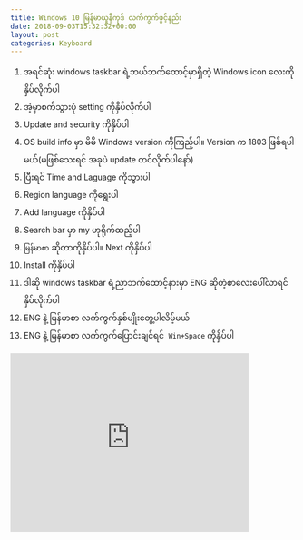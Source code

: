 ```yaml
---
title: Windows 10 မြန်မာယူနီကုဒ် လက်ကွက်ဖွင့်နည်း
date: 2018-09-03T15:32:32+00:00
layout: post
categories: Keyboard
---
```

1.	အရင်ဆုံး windows taskbar ရဲ့ဘယ်ဘက်ထောင့်မှာရှိတဲ့ Windows icon လေးကိုနှိပ်လိုက်ပါ
2.	အဲ့မှာစက်သွားပုံ setting ကိုနှိပ်လိုက်ပါ
3.	Update and security ကိုနှိပ်ပါ
4.	OS build info မှာ မိမိ Windows version ကိုကြည့်ပါ။ Version က 1803 ဖြစ်ရပါမယ်(မဖြစ်သေးရင် အခုပဲ update တင်လိုက်ပါနော်)
5.	ပြီးရင် Time and Laguage ကိုသွားပါ
6.	Region language ကိုရွေးပါ
7.	Add language ကိုနှိပ်ပါ
8.	Search bar မှာ my ဟုရိုက်ထည့်ပါ
9.	`မြန်မာစာ` ဆိုတာကိုနှိပ်ပါ။ Next ကိုနှိပ်ပါ
10.	Install ကိုနှိပ်ပါ
11.	ဒါဆို windows taskbar ရဲ့ညာဘက်ထောင့်နားမှာ ENG ဆိုတဲ့စာလေးပေါ်လာရင်နှိပ်လိုက်ပါ
12.	ENG နဲ့ မြန်မာစာ လက်ကွက်နှစ်မျိုးတွေ့ပါလိမ့်မယ်
13.	ENG နဲ့ မြန်မာစာ လက်ကွက်ပြောင်းချင်ရင်  `Win+Space` ကိုနှိပ်ပါ

<iframe width="420" height="315" src="https://www.youtube.com/embed/sPQ7WzOvjL0" frameborder="0" allowfullscreen></iframe>